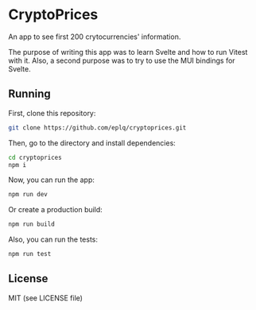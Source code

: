 # CryptoPrices

An app to see first 200 crytocurrencies' information.

The purpose of writing this app was to learn Svelte and how to run Vitest with it. Also, a second purpose was to try to use the MUI bindings for Svelte.

## Running

First, clone this repository:

```sh
git clone https://github.com/eplq/cryptoprices.git
```

Then, go to the directory and install dependencies:

```sh
cd cryptoprices
npm i
```

Now, you can run the app:

```sh
npm run dev
```

Or create a production build:

```sh
npm run build
```

Also, you can run the tests:

```sh
npm run test
```

## License

MIT (see LICENSE file)
